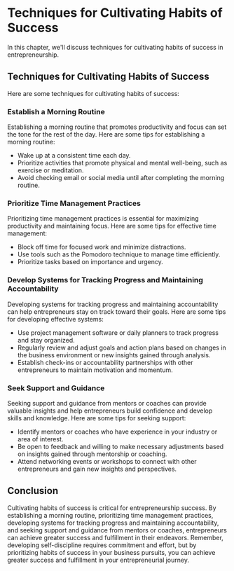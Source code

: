 # Techniques for Cultivating Habits of Success

In this chapter, we'll discuss techniques for cultivating habits of success in entrepreneurship.

Techniques for Cultivating Habits of Success
--------------------------------------------

Here are some techniques for cultivating habits of success:

### Establish a Morning Routine

Establishing a morning routine that promotes productivity and focus can set the tone for the rest of the day. Here are some tips for establishing a morning routine:

* Wake up at a consistent time each day.
* Prioritize activities that promote physical and mental well-being, such as exercise or meditation.
* Avoid checking email or social media until after completing the morning routine.

### Prioritize Time Management Practices

Prioritizing time management practices is essential for maximizing productivity and maintaining focus. Here are some tips for effective time management:

* Block off time for focused work and minimize distractions.
* Use tools such as the Pomodoro technique to manage time efficiently.
* Prioritize tasks based on importance and urgency.

### Develop Systems for Tracking Progress and Maintaining Accountability

Developing systems for tracking progress and maintaining accountability can help entrepreneurs stay on track toward their goals. Here are some tips for developing effective systems:

* Use project management software or daily planners to track progress and stay organized.
* Regularly review and adjust goals and action plans based on changes in the business environment or new insights gained through analysis.
* Establish check-ins or accountability partnerships with other entrepreneurs to maintain motivation and momentum.

### Seek Support and Guidance

Seeking support and guidance from mentors or coaches can provide valuable insights and help entrepreneurs build confidence and develop skills and knowledge. Here are some tips for seeking support:

* Identify mentors or coaches who have experience in your industry or area of interest.
* Be open to feedback and willing to make necessary adjustments based on insights gained through mentorship or coaching.
* Attend networking events or workshops to connect with other entrepreneurs and gain new insights and perspectives.

Conclusion
----------

Cultivating habits of success is critical for entrepreneurship success. By establishing a morning routine, prioritizing time management practices, developing systems for tracking progress and maintaining accountability, and seeking support and guidance from mentors or coaches, entrepreneurs can achieve greater success and fulfillment in their endeavors. Remember, developing self-discipline requires commitment and effort, but by prioritizing habits of success in your business pursuits, you can achieve greater success and fulfillment in your entrepreneurial journey.
